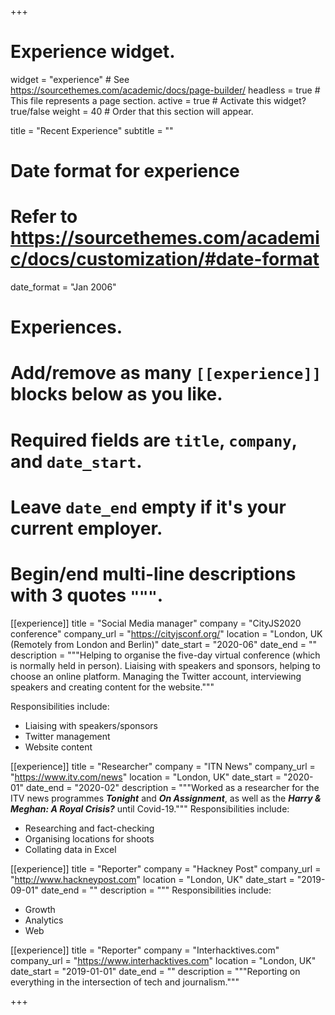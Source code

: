 +++
# Experience widget.
widget = "experience"  # See https://sourcethemes.com/academic/docs/page-builder/
headless = true  # This file represents a page section.
active = true  # Activate this widget? true/false
weight = 40  # Order that this section will appear.

title = "Recent Experience"
subtitle = ""

# Date format for experience
#   Refer to https://sourcethemes.com/academic/docs/customization/#date-format
date_format = "Jan 2006"

# Experiences.
#   Add/remove as many `[[experience]]` blocks below as you like.
#   Required fields are `title`, `company`, and `date_start`.
#   Leave `date_end` empty if it's your current employer.
#   Begin/end multi-line descriptions with 3 quotes `"""`.
[[experience]]
  title = "Social Media manager"
  company = "CityJS2020 conference"
  company_url = "https://cityjsconf.org/"
  location = "London, UK (Remotely from London and Berlin)"
  date_start = "2020-06"
  date_end = ""
  description = """Helping to organise the five-day virtual conference (which is normally held in person). Liaising with speakers and sponsors, helping to choose an online platform. Managing the Twitter account, interviewing speakers and creating content for the website."""
  
  Responsibilities include:
  
  * Liaising with speakers/sponsors
  * Twitter management
  * Website content

[[experience]]
  title = "Researcher"
  company = "ITN News"
  company_url = "https://www.itv.com/news"
  location = "London, UK"
  date_start = "2020-01"
  date_end = "2020-02"
  description = """Worked as a researcher for the ITV news programmes ***Tonight*** and ***On Assignment***, as well as the ***Harry & Meghan: A Royal Crisis?*** until Covid-19."""
  Responsibilities include:
  
  * Researching and fact-checking
  * Organising locations for shoots
  * Collating data in Excel

[[experience]]
  title = "Reporter"
  company = "Hackney Post"
  company_url = "http://www.hackneypost.com"
  location = "London, UK"
  date_start = "2019-09-01"
  date_end = ""
  description = """
  Responsibilities include:
  
  * Growth
  * Analytics
  * Web

[[experience]]
  title = "Reporter"
  company = "Interhacktives.com"
  company_url = "https://www.interhacktives.com"
  location = "London, UK"
  date_start = "2019-01-01"
  date_end = ""
  description = """Reporting on everything in the intersection of tech and journalism."""

+++

